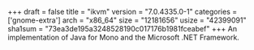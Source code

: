 +++
draft = false
title = "ikvm"
version = "7.0.4335.0-1"
categories = ['gnome-extra']
arch = "x86_64"
size = "12181656"
usize = "42399091"
sha1sum = "73ea3de195a3248528190c017176b1981fceabef"
+++
An implementation of Java for Mono and the Microsoft .NET Framework.